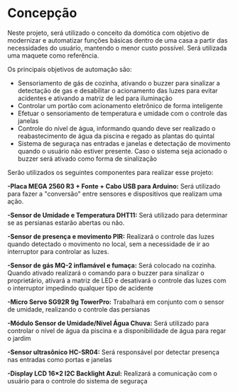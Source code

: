 
# Concepção

Neste projeto, será utilizado o conceito da domótica com objetivo de modernizar e automatizar funções básicas dentro de uma casa a partir das necessidades do usuário, mantendo o menor custo possível. Será utilizada uma maquete como referência.

Os principais objetivos de automação são:

- Sensoriamento de gás de cozinha, ativando o buzzer para sinalizar a detectação de gas e desabilitar o acionamento das luzes para evitar acidentes e ativando a matriz de led para iluminação
- Controlar um portão com acionamento eletrônico de forma inteligente
- Efetuar o sensoriamento de temperatura e umidade com o controle das janelas
- Controle do nível de água, informando quando deve ser realizado o reabastecimento de água da piscina e regado as plantas do quintal
- Sistema de seguraça nas entradas e janelas e detectação de movimento quando o usuário não estiver presente. Caso o sistema seja acionado o buzzer será ativado como forma de sinalização

Serão utilizados os seguintes componentes para realizar esse projeto:

**-Placa MEGA 2560 R3 + Fonte + Cabo USB para Arduino:**
Será utilizado para fazer a "conversão" entre sensores e dispositivos que realizam uma ação.

**-Sensor de Umidade e Temperatura DHT11:**
Será utilizado para determinar se as persianas estarão abertas ou não.

**-Sensor de presença e movimento PIR:**
Realizará o controle das luzes quando detectado o movimento no local, sem a necessidade de ir ao interruptor para controlar as luzes.

**-Sensor de gás MQ-2 inflamável e fumaça:**
Será colocado na cozinha. Quando ativado realizará o comando para o buzzer para sinalizar o proprietário, ativará a matriz de LED e desativará o controle das luzes com o interruptor impedindo qualquer tipo de acidente

**-Micro Servo SG92R 9g TowerPro:**
Trabalhará em conjunto com o sensor de umidade, realizando o controle das persianas

**-Módulo Sensor de Umidade/Nível Água Chuva:**
Será utilizado para controlar o nível de água da piscina e a disponibilidade de água para regar o jardim

**-Sensor ultrasônico HC-SR04:**
Será responsável por detectar presença nas entradas como portas e janelas

**-Display LCD 16×2 I2C Backlight Azul:**
Realizará a comunicação com o usuário para o controle do sistema de seguraça


